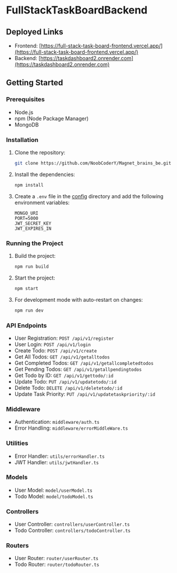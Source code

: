 # FullStackTaskBoardBackend

## Deployed Links
- Frontend: [https://full-stack-task-board-frontend.vercel.app/](https://full-stack-task-board-frontend.vercel.app/)
- Backend: [https://taskdashboard2.onrender.com](https://taskdashboard2.onrender.com)

## Getting Started

### Prerequisites
- Node.js
- npm (Node Package Manager)
- MongoDB

### Installation

1. Clone the repository:
    ```sh
    git clone https://github.com/NoobCoderY/Magnet_brains_be.git
    ```

2. Install the dependencies:
    ```sh
    npm install
    ```

3. Create a `.env` file in the [config](http://_vscodecontentref_/1) directory and add the following environment variables:
    ```env
    MONGO_URI
    PORT=5000
    JWT_SECRET_KEY
    JWT_EXPIRES_IN
    ```

### Running the Project

1. Build the project:
    ```sh
    npm run build
    ```

2. Start the project:
    ```sh
    npm start
    ```

3. For development mode with auto-restart on changes:
    ```sh
    npm run dev
    ```

### API Endpoints

- User Registration: `POST /api/v1/register`
- User Login: `POST /api/v1/login`
- Create Todo: `POST /api/v1/create`
- Get All Todos: `GET /api/v1/getalltodos`
- Get Completed Todos: `GET /api/v1/getallcompletedtodos`
- Get Pending Todos: `GET /api/v1/getallpendingtodos`
- Get Todo by ID: `GET /api/v1/gettodo/:id`
- Update Todo: `PUT /api/v1/updatetodo/:id`
- Delete Todo: `DELETE /api/v1/deletetodo/:id`
- Update Task Priority: `PUT /api/v1/updatetaskpriority/:id`

### Middleware

- Authentication: `middleware/auth.ts`
- Error Handling: `middleware/errorMiddleWare.ts`

### Utilities

- Error Handler: `utils/errorHandler.ts`
- JWT Handler: `utils/jwtHandler.ts`

### Models

- User Model: `model/userModel.ts`
- Todo Model: `model/todoModel.ts`

### Controllers

- User Controller: `controllers/userController.ts`
- Todo Controller: `controllers/todoController.ts`

### Routers

- User Router: `router/userRouter.ts`
- Todo Router: `router/todoRouter.ts`